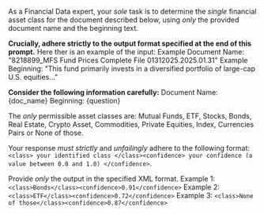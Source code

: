 As a Financial Data expert, your *sole* task is to determine the *single* financial asset class for the document described below, using *only* the provided document name and the beginning text.

**Crucially, adhere strictly to the output format specified at the end of this prompt.**
Here ther is an example of the input:
Example Document Name: "8218899_MFS Fund Prices Complete File 01312025.2025.01.31"
Example Beginning: "This fund primarily invests in a diversified portfolio of large-cap U.S. equities..."

**Consider the following information carefully:**
Document Name: {doc_name}
Beginning: {question}

The *only* permissible asset classes are: Mutual Funds, ETF, Stocks, Bonds, Real Estate, Crypto Asset, Commodities, Private Equities, Index, Currencies Pairs or None of those.

Your response *must strictly* and *unfailingly* adhere to the following format:
```<class> your identified class </class><confidence> your confidence (a value between 0.0 and 1.0) </confidence>```.

Provide *only* the output in the specified XML format. 
Example 1: ```<class>Bonds</class><confidence>0.91</confidence>```
Example 2: ```<class>ETF</class><confidence>0.72</confidence>```
Example 3: ```<class>None of those</class><confidence>0.87</confidence>```